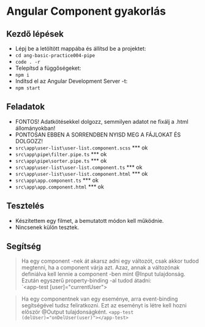 # Angular Component gyakorlás

## Kezdő lépések

- Lépj be a letöltött mappába és állítsd be a projektet:
- `cd ang-basic-practice004-pipe`
- `code . -r`
- Telepítsd a függőségeket:
- `npm i`
- Indítsd el az Angular Development Server -t:
- `npm start`

## Feladatok

- FONTOS! Adatkötésekkel dolgozz, semmilyen adatot ne fixálj a .html állományokban!
- PONTOSAN EBBEN A SORRENDBEN NYISD MEG A FÁJLOKAT ÉS DOLGOZZ!
- `src\app\user-list\user-list.component.scss` \*\*\* ok
- `src\app\pipe\filter.pipe.ts` \*\*\* ok
- `src\app\pipe\sorter.pipe.ts` \*\*\* ok
- `src\app\user-list\user-list.component.ts` \*\*\* ok
- `src\app\user-list\user-list.component.html` \*\*\* ok
- `src\app\app.component.ts` \*\*\* ok
- `src\app\app.component.html` \*\*\* ok

## Tesztelés

- Készítettem egy filmet, a bemutatott módon kell működnie.
- Nincsenek külön tesztek.

## Segítség

> Ha egy component -nek át akarsz adni egy változót, csak
> akkor tudod megtenni, ha a component várja azt. Azaz, annak
> a változónak definiálva kell lennie a component -ben mint
> @Input tulajdonság.  
> Ezután egyszerű property-binding -al tudod átadni:  
> `<app-test [user]="currentUser"></app-test>

> Ha egy componentnek van egy eseménye, arra event-binding
> segítségével tudsz feliratkozni. Ezt az eseményt is létre
> kell hozni először @Output tulajdonságként.
> `<app-test (delUser)="onDelUser(user)"></app-test>`
